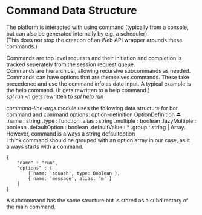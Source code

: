# Command Data Structure

The platform is interacted with using command (typically from a console, but can also be generated internally by e.g. a scheduler).  
(This does not stop the creation of an Web API wrapper arounds these commands.)

Commands are top level requests and their initiation and completion is tracked seperately from the session request queue.  
Commands are hierarchical, allowing recursive subcommands as needed.  
Commands can have options that are themselves commands. These take precedence and use the command info as data input. A typical example is the help command.
(It gets rewritten to a help command.)  
*spl run -h* gets rewritten to *spl help run*

*command-line-args* module uses the following data structure for bot command and command options:
option-definition
OptionDefinition ⏏
.name : string
.type : function
.alias : string
.multiple : boolean
.lazyMultiple : boolean
.defaultOption : boolean
.defaultValue : *
.group : string | Array.<string>
However, command is always a string defaultoption   
I think command should be grouped with an option array in our case, as it always starts with a command.

```
{
    "name" : "run",
    "options" : [
        { name: 'squash', type: Boolean },
        { name: 'message', alias: 'm' }
    ]
}
```

A subcommand has the same structure but is stored as a subdirectory of the main command.
 